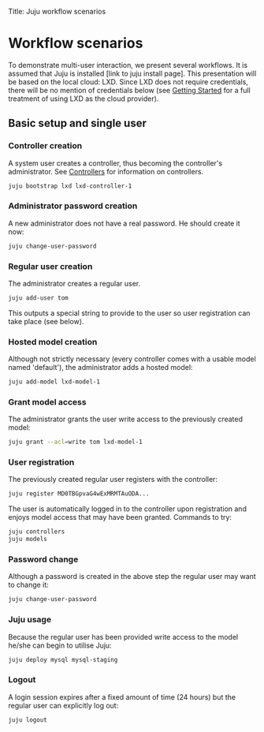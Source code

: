 Title: Juju workflow scenarios


# Workflow scenarios

To demonstrate multi-user interaction, we present several workflows. It is
assumed that Juju is installed [link to juju install page]. This presentation
will be based on the local cloud: LXD. Since LXD does not require credentials,
there will be no mention of credentials below (see
[Getting Started](../getting-started.html) for a full treatment of using LXD as
the cloud provider).


## Basic setup and single user

### Controller creation
A system user creates a controller, thus becoming the controller's
administrator. See [Controllers](../controllers.html) for information on
controllers.

```bash
juju bootstrap lxd lxd-controller-1
```

### Administrator password creation
A new administrator does not have a real password. He should create it now:

```bash
juju change-user-password
```

### Regular user creation
The administrator creates a regular user.

```bash
juju add-user tom
```

This outputs a special string to provide to the user so user registration can
take place (see below).

### Hosted model creation
Although not strictly necessary (every controller comes with a usable model
named 'default'), the administrator adds a hosted model:

```bash
juju add-model lxd-model-1
```

### Grant model access
The administrator grants the user write access to the previously created model:

```bash
juju grant --acl=write tom lxd-model-1
```

### User registration
The previously created regular user registers with the controller:

```bash
juju register MD0TBGpvaG4wExMRMTAuODA...
```

The user is automatically logged in to the controller upon registration and
enjoys model access that may have been granted. Commands to try:

```bash
juju controllers
juju models
```

### Password change
Although a password is created in the above step the regular user may want to
change it:

```bash
juju change-user-password
```

### Juju usage
Because the regular user has been provided write access to the model
he/she can begin to utilise Juju:

```bash
juju deploy mysql mysql-staging
```

### Logout
A login session expires after a fixed amount of time (24 hours) but the regular
user can explicitly log out:

```bash
juju logout
```

